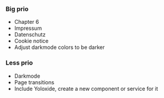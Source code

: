 ### Big prio
- Chapter 6
- Impressum
- Datenschutz
- Cookie notice
- Adjust darkmode colors to be darker

### Less prio
- Darkmode
- Page transitions
- Include Yoloxide, create a new component or service for it
